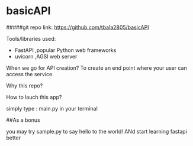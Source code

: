 # basicAPI 
#####git repo link: https://github.com/tbala2805/basicAPI

Tools/libraries used:
 - FastAPI ,popular Python web frameworks
 - uvicorn  ,AGSI web server

When we go for API creation?
To create an end point where your user can access the service. 

Why this repo?


How to lauch this app?

simply type : main.py in your terminal 



##As a bonus

you may try sample.py to say hello to the world! ANd start learning fastapi better


